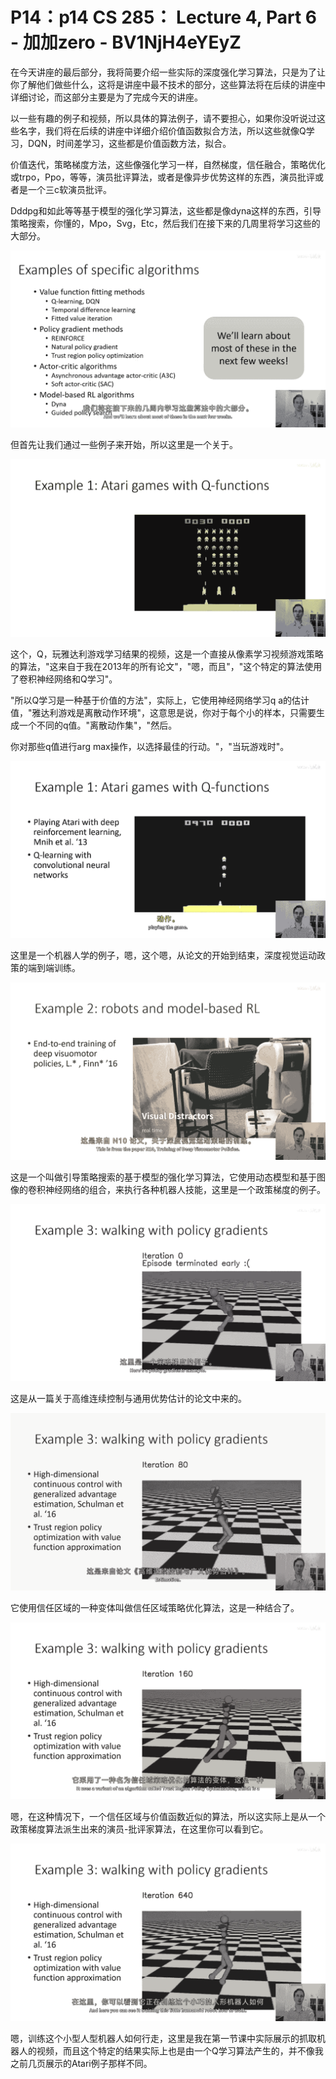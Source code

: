 # P14：p14 CS 285： Lecture 4, Part 6 - 加加zero - BV1NjH4eYEyZ

在今天讲座的最后部分，我将简要介绍一些实际的深度强化学习算法，只是为了让你了解他们做些什么，这将是讲座中最不技术的部分，这些算法将在后续的讲座中详细讨论，而这部分主要是为了完成今天的讲座。

以一些有趣的例子和视频，所以具体的算法例子，请不要担心，如果你没听说过这些名字，我们将在后续的讲座中详细介绍价值函数拟合方法，所以这些就像Q学习，DQN，时间差学习，这些都是价值函数方法，拟合。

价值迭代，策略梯度方法，这些像强化学习一样，自然梯度，信任融合，策略优化或trpo，Ppo，等等，演员批评算法，或者是像异步优势这样的东西，演员批评或者是一个三c软演员批评。

Dddpg和如此等等基于模型的强化学习算法，这些都是像dyna这样的东西，引导策略搜索，你懂的，Mpo，Svg，Etc，然后我们在接下来的几周里将学习这些的大部分。



![](img/adceffc1ac7537067a8afb3312c229af_1.png)

但首先让我们通过一些例子来开始，所以这里是一个关于。

![](img/adceffc1ac7537067a8afb3312c229af_3.png)

这个，Q，玩雅达利游戏学习结果的视频，这是一个直接从像素学习视频游戏策略的算法，"这来自于我在2013年的所有论文"，"嗯，而且"，"这个特定的算法使用了卷积神经网络和Q学习"。

"所以Q学习是一种基于价值的方法"，实际上，它使用神经网络学习q a的估计值，"雅达利游戏是离散动作环境"，这意思是说，你对于每个小的样本，只需要生成一个不同的q值。"离散动作集"，"然后。

你对那些q值进行arg max操作，以选择最佳的行动。"，"当玩游戏时"。

![](img/adceffc1ac7537067a8afb3312c229af_5.png)

这里是一个机器人学的例子，嗯，这个嗯，从论文的开始到结束，深度视觉运动政策的端到端训练。

![](img/adceffc1ac7537067a8afb3312c229af_7.png)

这是一个叫做引导策略搜索的基于模型的强化学习算法，它使用动态模型和基于图像的卷积神经网络的组合，来执行各种机器人技能，这里是一个政策梯度的例子。



![](img/adceffc1ac7537067a8afb3312c229af_9.png)

这是从一篇关于高维连续控制与通用优势估计的论文中来的。

![](img/adceffc1ac7537067a8afb3312c229af_11.png)

它使用信任区域的一种变体叫做信任区域策略优化算法，这是一种结合了。

![](img/adceffc1ac7537067a8afb3312c229af_13.png)

嗯，在这种情况下，一个信任区域与价值函数近似的算法，所以这实际上是从一个政策梯度算法派生出来的演员-批评家算法，在这里你可以看到它。



![](img/adceffc1ac7537067a8afb3312c229af_15.png)

嗯，训练这个小型人型机器人如何行走，这里是我在第一节课中实际展示的抓取机器人的视频，而且这个特定的结果实际上也是由一个Q学习算法产生的，并不像我之前几页展示的Atari例子那样不同。

